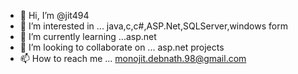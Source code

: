 - 👋 Hi, I’m @jit494
- 👀 I’m interested in ... java,c,c#,ASP.Net,SQLServer,windows form
- 🌱 I’m currently learning ...asp.net
- 💞️ I’m looking to collaborate on ... asp.net projects
- 📫 How to reach me ... monojit.debnath.98@gmail.com

<!---
jit494/jit494 is a ✨ special ✨ repository because its `README.md` (this file) appears on your GitHub profile.
You can click the Preview link to take a look at your changes.
--->
